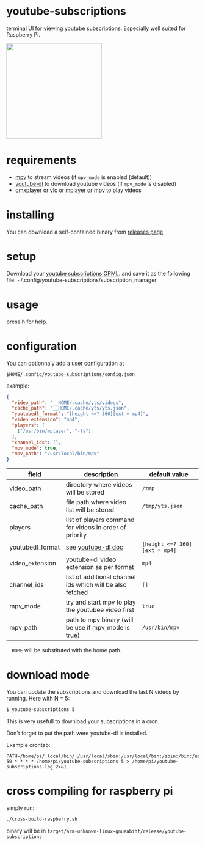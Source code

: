 # youtube-subscriptions

terminal UI for viewing youtube subscriptions.
Especially well suited for Raspberry Pi.

<a href=https://youtu.be/WVZpqXBmB3U>
<img width=250 src="https://asciinema.org/a/6pXhdC6yCrAU7LrtpeUMPhMA0.svg"/>
</a>

# requirements

- [mpv](http://mpv.io) to stream videos (if `mpv_mode` is enabled (default))
- [youtube-dl](https://ytdl-org.github.io/youtube-dl/index.html) to download youtube videos (if `mpv_mode` is disabled)
- [omxplayer](https://www.raspberrypi.org/documentation/raspbian/applications/omxplayer.md) or [vlc](https://www.videolan.org) or [mplayer](http://www.mplayerhq.hu) or [mpv](http://mpv.io) to play videos

# installing

You can download a self-contained binary from [releases page](https://github.com/yazgoo/youtube-subscriptions/releases)

# setup

Download your [youtube subscriptions OPML](https://www.youtube.com/subscription_manager?action_takeout=1).
and save it as the following file:
  ~/.config/youtube-subscriptions/subscription_manager

# usage

press h for help.

# configuration

You can optionnaly add a user configuration at

`$HOME/.config/youtube-subscriptions/config.json`

example:

```json
{
  "video_path": "__HOME/.cache/yts/videos",
  "cache_path": "__HOME/.cache/yts/yts.json",
  "youtubedl_format": "[height <=? 360][ext = mp4]",
  "video_extension": "mp4",
  "players": [
    ["/usr/bin/mplayer", "-fs"]
  ],
  "channel_ids": [],
  "mpv_mode": true,
  "mpv_path": "/usr/local/bin/mpv"
}

```

| field            | description                                                                                         | default value
| ------           | -----------                                                                                         | -------------
| video_path       | directory where videos will be stored                                                               | `/tmp`
| cache_path       | file path where video list will be stored                                                           | `/tmp/yts.json`
| players          | list of players command for videos in order of priority                                             |
| youtubedl_format | see [youtube-dl doc](https://github.com/ytdl-org/youtube-dl/blob/master/README.md#format-selection) | `[height <=? 360][ext = mp4]`
| video_extension  | youtube-dl video extension as per format                                                            | `mp4`
| channel_ids      | list of additional channel ids which will be also fetched                                           | `[]`
| mpv_mode         | try and start mpv to play the youtubee video first                                                  | `true`
| mpv_path         | path to mpv binary (will be use if mpv_mode is true)                                                | `/usr/bin/mpv`

`__HOME` will be substituted with the home path.

# download mode

You can update the subscriptions and download the last N videos by running.
Here with N = 5:

```sh
$ youtube-subscriptions 5
```

This is very usefull to download your subscriptions in a cron.

Don't forget to put the path were youtube-dl is installed.

Example crontab:

```cron
PATH=/home/pi/.local/bin/:/usr/local/sbin:/usr/local/bin:/sbin:/bin:/usr/sbin:/usr/bin
50 * * * * /home/pi/youtube-subscriptions 5 > /home/pi/youtube-subscriptions.log 2>&1
```

# cross compiling for raspberry pi

simply run:

```sh
./cross-build-raspberry.sh
```
binary will be in `target/arm-unknown-linux-gnueabihf/release/youtube-subscriptions`
